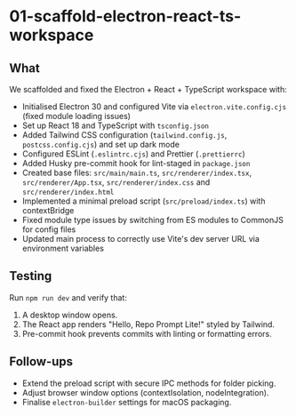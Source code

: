 # 01-scaffold-electron-react-ts-workspace

## What
We scaffolded and fixed the Electron + React + TypeScript workspace with:
- Initialised Electron 30 and configured Vite via `electron.vite.config.cjs` (fixed module loading issues)
- Set up React 18 and TypeScript with `tsconfig.json`
- Added Tailwind CSS configuration (`tailwind.config.js`, `postcss.config.cjs`) and set up dark mode
- Configured ESLint (`.eslintrc.cjs`) and Prettier (`.prettierrc`)
- Added Husky pre-commit hook for lint-staged in `package.json`
- Created base files: `src/main/main.ts`, `src/renderer/index.tsx`, `src/renderer/App.tsx`, `src/renderer/index.css` and `src/renderer/index.html`
- Implemented a minimal preload script (`src/preload/index.ts`) with contextBridge
- Fixed module type issues by switching from ES modules to CommonJS for config files
- Updated main process to correctly use Vite's dev server URL via environment variables

## Testing
Run `npm run dev` and verify that:
1. A desktop window opens.
2. The React app renders "Hello, Repo Prompt Lite!" styled by Tailwind.
3. Pre-commit hook prevents commits with linting or formatting errors.

## Follow-ups
- Extend the preload script with secure IPC methods for folder picking.
- Adjust browser window options (contextIsolation, nodeIntegration).
- Finalise `electron-builder` settings for macOS packaging. 